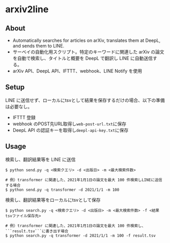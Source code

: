 # arxiv2line

## About
- Automatically searches for articles on arXiv, translates them at DeepL, and sends them to LINE.
- サーベイの自動化用スクリプト。特定のキーワードに関連した arXiv の論文を自動で検索し、タイトルと概要を DeepL で翻訳し LINE に自動送信する。
- arXiv API、DeepL API、IFTTT、webhook、LINE Notify を使用

## Setup
LINE に送信せず、ローカルにtsvとして結果を保存するだけの場合、以下の準備は必要なし。

- IFTTT 登録
- webhook のPOST先URL取得し```web-post-url.txt```に保存
- DeepL API の認証キーを取得し```deepl-api-key.txt```に保存

## Usage

検索し、翻訳結果等を LINE に送信
```
$ python send.py -q <検索クエリ> -d <出版日> -m <最大検索件数>

# 例）transformer に関連した、2021年1月1日の論文を最大 100 件検索しLINEに送信する場合
$ python send.py -q transformer -d 2021/1/1 -m 100
```

検索し、翻訳結果等をローカルにtsvとして保存
```
$ python search.py -q <検索クエリ> -d <出版日> -m <最大検索件数> -f <結果tsvファイル保存先>

# 例）transformer に関連した、2021年1月1日の論文を最大 100 件検索し、```result.tsv```に書き出す場合
$ python search.py -q transformer -d 2021/1/1 -m 100 -f result.tsv
```
